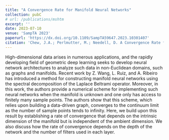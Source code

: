 ```yaml
---
title: "A Convergence Rate for Manifold Neural Networks"
collection: pubC
# url: /publications/mshtm
excerpt: ''
date: 2023-07-10
venue: 'SampTA 2023'
paperurl: 'https://dx.doi.org/10.1109/SampTA59647.2023.10301407'
citation: 'Chew, J.A.; Perlmutter, M.; Needell, D. A Convergence Rate for Manifold Neural Networks. IEEE, 2023.'
---
```

High-dimensional data arises in numerous applications, and the rapidly developing field of geometric deep learning seeks to develop neural network architectures to analyze such data in non-Euclidean domains, such as graphs and manifolds. Recent work by Z. Wang, L. Ruiz, and A. Ribeiro has introduced a method for constructing manifold neural networks using the spectral decomposition of the Laplace Beltrami operator. Moreover, in this work, the authors provide a numerical scheme for implementing such neural networks when the manifold is unknown and one only has access to finitely many sample points. The authors show that this scheme, which relies upon building a data-driven graph, converges to the continuum limit as the number of sample points tends to infinity. Here, we build upon this result by establishing a rate of convergence that depends on the intrinsic dimension of the manifold but is independent of the ambient dimension. We also discuss how the rate of convergence depends on the depth of the network and the number of filters used in each layer.
